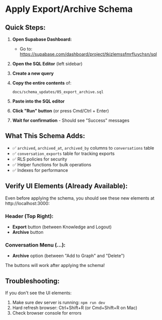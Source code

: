 # Apply Export/Archive Schema

## Quick Steps:

1. **Open Supabase Dashboard:**
   - Go to: https://supabase.com/dashboard/project/tkizlemssfmrfluychsn/sql

2. **Open the SQL Editor** (left sidebar)

3. **Create a new query**

4. **Copy the entire contents** of:
   ```
   docs/schema_updates/05_export_archive.sql
   ```

5. **Paste into the SQL editor**

6. **Click "Run" button** (or press Cmd/Ctrl + Enter)

7. **Wait for confirmation** - Should see "Success" messages

## What This Schema Adds:

- ✅ `archived`, `archived_at`, `archived_by` columns to `conversations` table
- ✅ `conversation_exports` table for tracking exports
- ✅ RLS policies for security
- ✅ Helper functions for bulk operations
- ✅ Indexes for performance

## Verify UI Elements (Already Available):

Even before applying the schema, you should see these new elements at http://localhost:3000:

### Header (Top Right):
- **Export** button (between Knowledge and Logout)
- **Archive** button

### Conversation Menu (...):
- **Archive** option (between "Add to Graph" and "Delete")

The buttons will work after applying the schema!

## Troubleshooting:

If you don't see the UI elements:
1. Make sure dev server is running: `npm run dev`
2. Hard refresh browser: Ctrl+Shift+R (or Cmd+Shift+R on Mac)
3. Check browser console for errors
